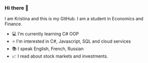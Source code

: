 ### Hi there 👋

I am Kristina and this is my GitHub. I am a student in Economics and Finance. 

- 💻 I’m currently learning C# OOP
- ⭐ I'm interested in C#, Javascript, SQL and cloud services
- 📚 I speak English, French, Russian
- 📈 I read about stock markets and investments. 


<!--
**kristina-xm/kristina-xm** is a ✨ _special_ ✨ repository because its `README.md` (this file) appears on your GitHub profile.

